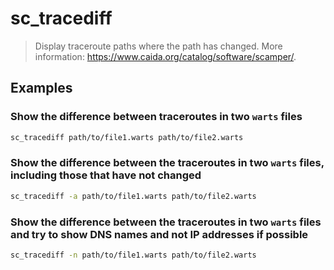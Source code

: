 # sc_tracediff

> Display traceroute paths where the path has changed. More information: <https://www.caida.org/catalog/software/scamper/>.

## Examples

### Show the difference between traceroutes in two `warts` files

```bash
sc_tracediff path/to/file1.warts path/to/file2.warts
```

### Show the difference between the traceroutes in two `warts` files, including those that have not changed

```bash
sc_tracediff -a path/to/file1.warts path/to/file2.warts
```

### Show the difference between the traceroutes in two `warts` files and try to show DNS names and not IP addresses if possible

```bash
sc_tracediff -n path/to/file1.warts path/to/file2.warts
```
